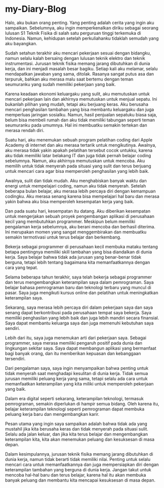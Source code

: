 # my-Diary-Blog
Halo, aku bukan orang penting. Yang penting adalah cerita yang ingin aku sampaikan. Sebelumnya, aku ingin memperkenalkan diriku sebagai seorang lulusan S1 Teknik Fisika di salah satu perguruan tinggi terkemuka di Indonesia. Namun, kehidupan setelah perkuliahanku tidaklah semudah yang aku bayangkan.

Sudah setahun terakhir aku mencari pekerjaan sesuai dengan bidangku, namun selalu kalah bersaing dengan lulusan teknik elektro dan teknik instrumentasi. Jurusan teknik fisika memang jarang dibutuhkan di dunia kerja, dan ini menjadi masalah besar bagiku. Setiap kali aku melamar, selalu mendapatkan jawaban yang sama, ditolak. Rasanya sangat putus asa dan terpuruk, bahkan aku merasa malu saat bertemu dengan teman seumuranku yang sudah memiliki pekerjaan yang baik.

Karena keadaan ekonomi keluargaku yang sulit, aku memutuskan untuk mencari pekerjaan lain dan akhirnya memutuskan untuk menjual sepatu. Ini bukanlah pilihan yang mudah, tetapi aku berjuang keras. Aku berusaha mencari penghasilan tambahan yang bisa membantu keluargaku dan juga memperluas jaringan sosialku. Namun, hasil penjualan sepatuku biasa saja, belum bisa membeli rumah dan aku tidak memiliki tabungan seperti teman seumuranku pada umumnya. Hal ini membuatku semakin tertekan dan merasa rendah diri.

Suatu hari, aku menemukan sebuah program pelatihan coding dari Apple Academy di internet dan aku merasa tertarik untuk mengikutinya. Awalnya, aku merasa tidak yakin apakah pelatihan tersebut cocok untukku, karena aku tidak memiliki latar belakang IT dan juga tidak pernah belajar coding sebelumnya. Namun, aku akhirnya memutuskan untuk mencoba. Aku memilih untuk tidak menyerah pada situasi yang sulit dan terus berjuang untuk mencari cara agar bisa memperoleh penghasilan yang lebih baik.

Awalnya, sulit dan tidak mudah. Aku menghabiskan banyak waktu dan energi untuk mempelajari coding, namun aku tidak menyerah. Setelah beberapa bulan belajar, aku merasa lebih percaya diri dengan kemampuan codingku. Aku merasa senang karena bisa mempelajari hal baru dan merasa yakin bahwa aku bisa memperoleh kesempatan kerja yang baik.

Dan pada suatu hari, kesempatan itu datang. Aku diberikan kesempatan untuk mengerjakan sebuah proyek pengembangan aplikasi di perusahaan kecil yang membutuhkan programmer. Meskipun belum memiliki pengalaman kerja sebelumnya, aku berani mencoba dan berhasil diterima. Ini merupakan momen yang sangat menggembirakan dan membuatku semakin termotivasi untuk terus belajar dan berkembang.

Bekerja sebagai programmer di perusahaan kecil membuka mataku tentang betapa pentingnya memiliki skill tambahan yang bisa diandalkan di dunia kerja. Saya belajar bahwa tidak ada jurusan yang benar-benar tidak berguna, tetapi lebih tentang bagaimana kita memanfaatkannya dengan cara yang tepat.

Selama beberapa tahun terakhir, saya telah bekerja sebagai programmer dan terus mengembangkan keterampilan saya dalam pemrograman. Saya belajar bahasa pemrograman baru dan teknologi terbaru yang muncul di pasar. Saya juga mengikuti kursus online dan pelatihan untuk meningkatkan keterampilan saya.

Sekarang, saya merasa lebih percaya diri dalam pekerjaan saya dan saya senang dapat berkontribusi pada perusahaan tempat saya bekerja. Saya memiliki penghasilan yang lebih baik dan juga lebih mandiri secara finansial. Saya dapat membantu keluarga saya dan juga memenuhi kebutuhan saya sendiri.

Lebih dari itu, saya juga menemukan arti dari pekerjaan saya. Sebagai programmer, saya merasa memiliki pengaruh positif pada dunia dan lingkungan sekitar saya. Saya dapat membangun aplikasi yang bermanfaat bagi banyak orang, dan itu memberikan kepuasan dan kebanggaan tersendiri.

Dari pengalaman saya, saya ingin menyampaikan bahwa penting untuk tidak menyerah saat menghadapi kesulitan di dunia kerja. Tidak semua jurusan memiliki peluang kerja yang sama, tetapi selalu ada cara untuk memanfaatkan keterampilan yang kita miliki untuk memperoleh pekerjaan yang baik.

Dalam era digital seperti sekarang, keterampilan teknologi, termasuk pemrograman, semakin diperlukan di hampir semua bidang. Oleh karena itu, belajar keterampilan teknologi seperti pemrograman dapat membuka peluang kerja baru dan mengembangkan karir.

Pesan utama yang ingin saya sampaikan adalah bahwa tidak ada yang mustahil jika kita berusaha keras dan tidak menyerah pada situasi sulit. Selalu ada jalan keluar, dan jika kita terus belajar dan mengembangkan keterampilan kita, kita akan menemukan peluang dan kesuksesan di masa depan.

Dalam kesimpulannya, jurusan teknik fisika memang jarang dibutuhkan di dunia kerja, namun tidak berarti tidak memiliki nilai. Penting untuk selalu mencari cara untuk memanfaatkannya dan juga mempersiapkan diri dengan keterampilan tambahan yang berguna di dunia kerja. Jangan takut untuk mencoba hal-hal baru dan terus belajar, karena hal itu akan membuka banyak peluang dan membantu kita mencapai kesuksesan di masa depan.
